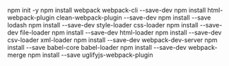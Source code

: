 npm init -y
npm install webpack webpack-cli --save-dev
npm install html-webpack-plugin clean-webpack-plugin --save-dev
npm install --save lodash
npm install --save-dev style-loader css-loader
npm install --save-dev file-loader
npm install --save-dev html-loader
npm install --save-dev csv-loader xml-loader
npm install --save-dev webpack-dev-server
npm install --save babel-core babel-loader
npm install --save-dev webpack-merge
npm install --save uglifyjs-webpack-plugin
